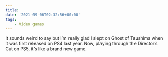 ```yaml
---
title:
date: '2021-09-06T02:32:56+00:00'
tags:
    - Video games
---
```


It sounds weird to say but I’m really glad I slept on Ghost of Tsushima when it was first released on PS4 last year. Now, playing through the Director’s Cut on PS5, it’s like a brand new game.